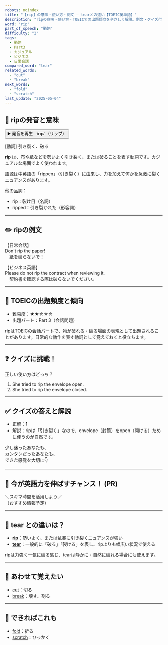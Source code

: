 ```yaml
---
robots: noindex
title: "【rip】の意味・使い方・例文 ― tearとの違い【TOEIC英単語】"
description: "ripの意味・使い方・TOEICでの出題傾向をやさしく解説。例文・クイズ付きでtearとの違いもわかりやすく学べます。"
word: "rip"
part_of_speech: "動詞"
difficulty: "2"
tags:
  - 動詞
  - Part3
  - カジュアル
  - ビジネス
  - 日常会話
compared_word: "tear"
related_words:
  - "cut"
  - "break"
next_words:
  - "fold"
  - "scratch"
last_update: "2025-05-04"
---
```


## 🔰 ripの発音と意味

<button class="play-audio" onclick="playTTS('rip')">
  <span class="play-audio-main">
    ▶️ 発音を再生　/rɪp/
  </span>
  <span class="play-audio-sub">
    （リップ）
  </span>
</button>

[動詞] 引き裂く、破る

**rip** は、布や紙などを勢いよく引き裂く、または破ることを表す動詞です。カジュアルな場面でよく使われます。

語源は中英語の「rippen」（引き裂く）に由来し、力を加えて何かを急激に裂くニュアンスがあります。

他の品詞：  
- rip：裂け目（名詞）
- ripped：引き裂かれた（形容詞）

---

## ✏️ ripの例文

【日常会話】  
Don't rip the paper!  
　紙を破らないで！

【ビジネス英語】  
Please do not rip the contract when reviewing it.  
　契約書を確認する際は破らないでください。

---

## 🎯 TOEICの出題頻度と傾向

- 難易度：★★☆☆☆
- 出題パート：Part 3（会話問題）

ripはTOEICの会話パートで、物が破れる・破る場面の表現として出題されることがあります。日常的な動作を表す動詞として覚えておくと役立ちます。

---

## ❓ クイズに挑戦！

正しい使い方はどっち？

1. She tried to rip the envelope open.  
2. She tried to rip the envelope closed.

---

## ✅ クイズの答えと解説

- 正解：**1**
- 解説：ripは「引き裂く」なので、envelope（封筒）をopen（開ける）ために使うのが自然です。

少し迷ったあなたも、  
カンタンだったあなたも、  
できた感覚を大切に👇️

---

## 🚀 今が英語力を伸ばすチャンス！ (PR)

<div class="info-center">
＼スキマ時間を活用しよう／<br>  
（おすすめ情報予定）
</div>

---

## 🤔  tear との違いは？

- **rip**：勢いよく、または乱暴に引き裂くニュアンスが強い
- **[tear](/tear)**：一般的に「破る」「裂ける」を表し、ripよりも幅広い状況で使える

ripは力強く一気に破る感じ、tearは静かに・自然に破れる場合にも使えます。

---

## 🧩 あわせて覚えたい

- [cut](/cut)：切る
- [break](/break)：壊す、割る

---

## 📖 できればこれも

- [fold](/fold)：折る
- [scratch](/scratch)：ひっかく

<!-- cvid: aid13_bid06 -->
